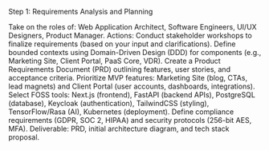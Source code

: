Step 1: Requirements Analysis and Planning

Take on the roles of: Web Application Architect, Software Engineers, UI/UX Designers, Product Manager.
Actions:
        Conduct stakeholder workshops to finalize requirements (based on your input and clarifications).
        Define bounded contexts using Domain-Driven Design (DDD) for components (e.g., Marketing Site, Client Portal, PaaS Core, VDR).
        Create a Product Requirements Document (PRD) outlining features, user stories, and acceptance criteria.
        Prioritize MVP features: Marketing Site (blog, CTAs, lead magnets) and Client Portal (user accounts, dashboards, integrations).
        Select FOSS tools: Next.js (frontend), FastAPI (backend APIs), PostgreSQL (database), Keycloak (authentication), TailwindCSS (styling), TensorFlow/Rasa (AI), Kubernetes (deployment).
        Define compliance requirements (GDPR, SOC 2, HIPAA) and security protocols (256-bit AES, MFA).
Deliverable: PRD, initial architecture diagram, and tech stack proposal.
